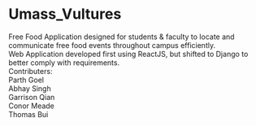 # Umass_Vultures
Free Food Application designed for students & faculty to locate and communicate free food events throughout campus efficiently.\
Web Application developed first using ReactJS, but shifted to Django to better comply with requirements.\
Contributers:\
Parth Goel\
Abhay Singh\
Garrison Qian\
Conor Meade\
Thomas Bui
